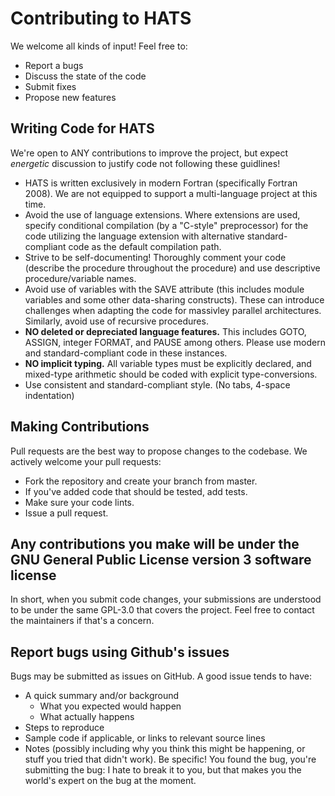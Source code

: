 # Contributing to HATS
We welcome all kinds of input! Feel free to:
- Report a bugs
- Discuss the state of the code
- Submit fixes
- Propose new features

## Writing Code for HATS
We're open to ANY contributions to improve the project, but expect *energetic* discussion to justify code not following these guidlines!
- HATS is written exclusively in modern Fortran (specifically Fortran 2008). We are not equipped to support a multi-language project at this time.
- Avoid the use of language extensions. Where extensions are used, specify conditional compilation (by a "C-style" preprocessor) for the code utilizing the language extension with alternative standard-compliant code as the default compilation path.
- Strive to be self-documenting! Thoroughly comment your code (describe the procedure throughout the procedure) and use descriptive procedure/variable names.
- Avoid use of variables with the SAVE attribute (this includes module variables and some other data-sharing constructs). These can introduce challenges when adapting the code for massivley parallel architectures. Similarly, avoid use of recursive procedures.
- **NO deleted or depreciated language features.** This includes GOTO, ASSIGN, integer FORMAT, and PAUSE among others. Please use modern and standard-compliant code in these instances.
- **NO implicit typing.** All variable types must be explicitly declared, and mixed-type arithmetic should be coded with explicit type-conversions.
- Use consistent and standard-compliant style. (No tabs, 4-space indentation)

## Making Contributions
Pull requests are the best way to propose changes to the codebase. We actively welcome your pull requests:
- Fork the repository and create your branch from master.
- If you've added code that should be tested, add tests.
- Make sure your code lints.
- Issue a pull request.

## Any contributions you make will be under the GNU General Public License version 3 software license
In short, when you submit code changes, your submissions are understood to be under the same GPL-3.0 that covers the project. Feel free to contact the maintainers if that's a concern.

## Report bugs using Github's issues
Bugs may be submitted as issues on GitHub. A good issue tends to have:
- A quick summary and/or background
  - What you expected would happen
  - What actually happens
- Steps to reproduce
- Sample code if applicable, or links to relevant source lines
- Notes (possibly including why you think this might be happening, or stuff you tried that didn't work).
Be specific! You found the bug, you're submitting the bug: I hate to break it to you, but that makes you the world's expert on the bug at the moment.
